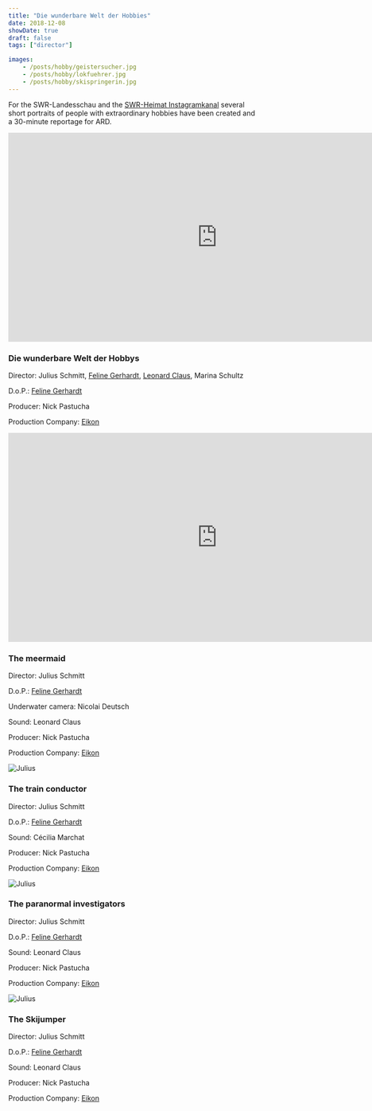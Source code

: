 ```yaml
---
title: "Die wunderbare Welt der Hobbies"
date: 2018-12-08
showDate: true
draft: false
tags: ["director"]

images:
    - /posts/hobby/geistersucher.jpg
    - /posts/hobby/lokfuehrer.jpg
    - /posts/hobby/skispringerin.jpg 
---
```


For the SWR-Landesschau and the <a href="https://www.instagram.com/swr_heimat_bw/?hl=de" target="_blank">SWR-Heimat Instagramkanal</a>  several short portraits of people with extraordinary hobbies have been created and a 30-minute reportage for ARD.


<iframe src="https://www.ardmediathek.de/embed/Y3JpZDovL3N3ci5kZS9hZXgvbzExODczMzQ" width="840" height="420" allowfullscreen frameBorder="0" scrolling="no"></iframe>

### Die wunderbare Welt der Hobbys

Director: Julius Schmitt, <a href="https://felinegerhardt.com/" target="_blank">Feline Gerhardt</a>, <a href="https://www.leonardclaus.de" target="_blank">Leonard Claus</a>, Marina Schultz

D.o.P.:  <a href="https://felinegerhardt.com/" target="_blank">Feline Gerhardt</a>

Producer: Nick Pastucha

Production Company: <a href="https://www.eikon-suedwest.de/home.html" target="_blank">Eikon</a>


<iframe width="840" height="420" src="https://www.youtube.com/embed/AvoXEnUqMZo" frameborder="0" allow="accelerometer; autoplay; encrypted-media; gyroscope; picture-in-picture" allowfullscreen></iframe>

### The meermaid

Director: Julius Schmitt

D.o.P.: <a href="https://felinegerhardt.com/" target="_blank">Feline Gerhardt</a>

Underwater camera: Nicolai Deutsch

Sound: Leonard Claus

Producer: Nick Pastucha

Production Company: <a href="https://www.eikon-suedwest.de/home.html" target="_blank">Eikon</a>


![Julius](/posts/hobby/lokfuehrer.jpg)


### The train conductor

Director: Julius Schmitt

D.o.P.: <a href="https://felinegerhardt.com/" target="_blank">Feline Gerhardt</a>

Sound: Cécilia Marchat

Producer: Nick Pastucha

Production Company: <a href="https://www.eikon-suedwest.de/home.html" target="_blank">Eikon</a>


![Julius](/posts/hobby/geistersucher.jpg)


### The paranormal investigators

Director: Julius Schmitt

D.o.P.: <a href="https://felinegerhardt.com/" target="_blank">Feline Gerhardt</a>

Sound: Leonard Claus

Producer: Nick Pastucha

Production Company: <a href="https://www.eikon-suedwest.de/home.html" target="_blank">Eikon</a>

![Julius](/posts/hobby/skispringerin.jpg)


### The Skijumper

Director: Julius Schmitt

D.o.P.:  <a href="https://felinegerhardt.com/" target="_blank">Feline Gerhardt</a>

Sound: Leonard Claus

Producer: Nick Pastucha

Production Company: <a href="https://www.eikon-suedwest.de/home.html" target="_blank">Eikon</a>



